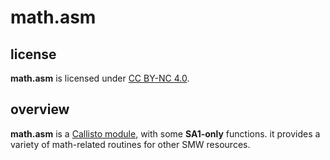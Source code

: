 # math.asm

## license

**math.asm** is licensed under [CC BY-NC 4.0](https://creativecommons.org/licenses/by-nc/4.0/). 

## overview

**math.asm** is a [Callisto module](https://github.com/Underrout/callisto), with some **SA1-only** functions. it provides a variety of math-related routines for other SMW resources.